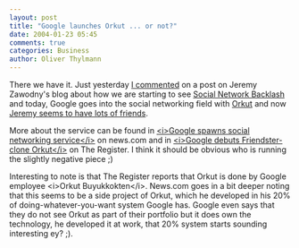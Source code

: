 ```yaml
---
layout: post
title: "Google launches Orkut ... or not?"
date: 2004-01-23 05:45
comments: true
categories: Business
author: Oliver Thylmann
---
```



There we have it. Just yesterday [I commented](http://jeremy.zawodny.com/blog/archives/001466.html) on a post on Jeremy Zawodny's blog about how we are starting to see [Social Network Backlash](http://jeremy.zawodny.com/blog/archives/001466.html) and today, Google goes into the social networking field with [Orkut](http://www.orkut.com/) and now [Jeremy seems to have lots of friends](http://jeremy.zawodny.com/blog/archives/001473.html).

More about the service can be found in [&lt;i&gt;Google spawns social networking service&lt;/i&gt;](http://news.com.com/2100-1026_3-5146006.html) on news.com and in [&lt;i&gt;Google debuts Friendster-clone Orkut&lt;/i&gt;](http://www.theregister.co.uk/content/6/35067.html) on The Register. I think it should be obvious who is running the slightly negative piece ;)

Interesting to note is that The Register reports that Orkut is done by Google employee &lt;i&gt;Orkut Buyukkokten&lt;/i&gt;. News.com goes in a bit deeper noting that this seems to be a side project of Orkut, which he developed in his 20% of doing-whatever-you-want system Google has. Google even says that they do not see Orkut as part of their portfolio but it does own the technology, he developed it at work, that 20% system starts sounding interesting ey? ;).


